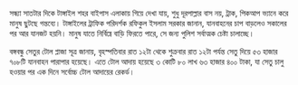 সন্ধ্যা সাতটার দিকে টাঙ্গাইল শহর বাইপাস এলাকায় গিয়ে দেখা যায়, শুধু দূরপাল্লার বাস নয়, ট্রাক, পিকআপ ভ্যানে করে মানুষ ছুটছে গন্তব্যে। টাঙ্গাইলের ট্রাফিক পরিদর্শক রফিকুল ইসলাম সরকার জানান, যানবাহনের চাপ বাড়লেও সকালের পর আর যানজট হয়নি। মানুষ যাতে নির্বিঘ্নে বাড়ি ফিরতে পারে, সে জন্য পুলিশ সর্বাত্মক চেষ্টা চালাচ্ছে।

বঙ্গবন্ধু সেতুর টোল প্লাজা সূত্র জানায়, বৃহস্পতিবার রাত ১২টা থেকে শুক্রবার রাত ১২টা পর্যন্ত সেতু দিয়ে ৫৩ হাজার ৭০৮টি যানবাহন পারাপার হয়েছে। এতে টোল আদায় হয়েছে ৩ কোটি ৮০ লাখ ৬৩ হাজার ৪০০ টাকা, যা সেতু চালু হওয়ার পর এক দিনে সর্বোচ্চ টোল আদায়ের রেকর্ড।

